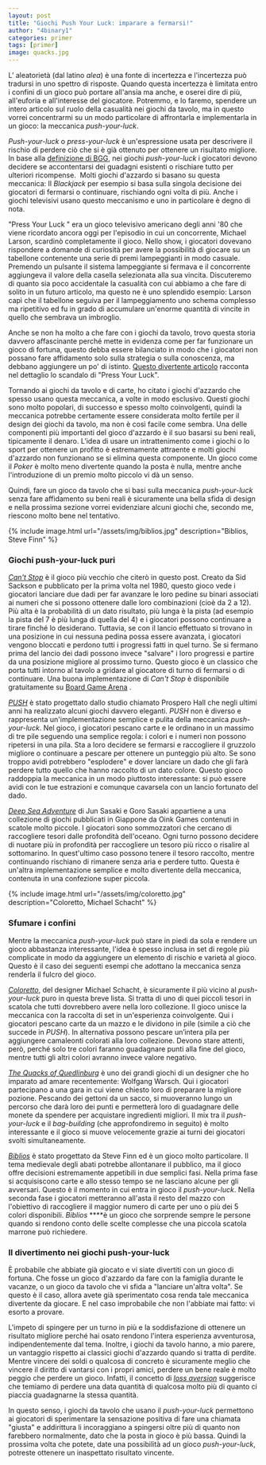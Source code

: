 ```yaml
---
layout: post
title: "Giochi Push Your Luck: imparare a fermarsi!"
author: "4binary1"
categories: primer
tags: [primer]
image: quacks.jpg
---
```

L’ aleatorietà (dal latino *alea*) è una fonte di incertezza e l'incertezza può tradursi in uno spettro di risposte. Quando questa incertezza è limitata entro i confini di un gioco può portare all'ansia ma anche, e oserei dire di più, all'euforia e all'interesse del giocatore. Potremmo, e lo faremo, spendere un intero articolo sul ruolo della casualità nei giochi da tavolo, ma in questo vorrei concentrarmi su un modo particolare di affrontarla e implementarla in un gioco: la meccanica *push-your-luck*.

*Push-your-luck* o *press-your-luck* è un'espressione usata per descrivere il rischio di perdere ciò che si è già ottenuto per ottenere un risultato migliore. In base alla [definizione di BGG](https://boardgamegeek.com/boardgamemechanic/2661/push-your-luck), nei giochi *push-your-luck* i giocatori devono decidere se accontentarsi dei guadagni esistenti o rischiare tutto per ulteriori ricompense.  Molti giochi d'azzardo si basano su questa meccanica: Il *Blackjack* per esempio si basa sulla singola decisione dei giocatori di fermarsi o continuare, rischiando ogni volta di più. Anche i giochi televisivi usano questo meccanismo e uno in particolare è degno di nota.

"Press Your Luck " era un gioco televisivo americano degli anni '80 che viene ricordato ancora oggi per l'episodio in cui un concorrente, Michael Larson, scardinò completamente il gioco. Nello show, i giocatori dovevano rispondere a domande di curiosità per avere la possibilità di giocare su un tabellone contenente una serie di premi lampeggianti in modo casuale. Premendo un pulsante il sistema lampeggiante si fermava e il concorrente aggiungeva il valore della casella selezionata alla sua vincita. Discuteremo di quanto sia poco accidentale la casualità con cui abbiamo a che fare di solito in un futuro articolo, ma questo ne è uno splendido esempio: Larson capì che il tabellone seguiva per il lampeggiamento uno schema complesso ma ripetitivo ed fu in grado di accumulare un'enorme quantità di vincite in quello che sembrava un imbroglio.

Anche se non ha molto a che fare con i giochi da tavolo, trovo questa storia davvero affascinante perché mette in evidenza come per far funzionare un gioco di fortuna, questo debba essere bilanciato in modo che i giocatori non possano fare affidamento solo sulla strategia o sulla conoscenza, ma debbano aggiungere un po' di istinto. [Questo divertente articolo](https://ultimateclassicrock.com/michael-larson-press-your-luck/) racconta nel dettaglio lo scandalo di "Press Your Luck".

Tornando ai giochi da tavolo e di carte, ho citato i giochi d'azzardo che spesso usano questa meccanica, a volte in modo esclusivo. Questi giochi sono molto popolari, di successo e spesso molto coinvolgenti, quindi la meccanica potrebbe certamente essere considerata molto fertile per il design dei giochi da tavolo, ma non è così facile come sembra. Una delle componenti più importanti del gioco d'azzardo è il suo basarsi su beni reali, tipicamente il denaro. L’idea di usare un intrattenimento come i giochi o lo sport per ottenere un profitto è estremamente attraente e molti giochi d'azzardo non funzionano se si elimina questa componente. Un gioco come il *Poker* è molto meno divertente quando la posta è nulla, mentre anche l'introduzione di un premio molto piccolo vi dà un senso.

Quindi, fare un gioco da tavolo che si basi sulla meccanica *push-your-luck* senza fare affidamento su beni reali è sicuramente una bella sfida di design e nella prossima sezione vorrei evidenziare alcuni giochi che, secondo me, riescono molto bene nel tentativo.

{% include image.html url="/assets/img/biblios.jpg" description="Biblios, Steve Finn" %}

### Giochi push-your-luck puri

[*Can't Stop*](https://boardgamegeek.com/boardgame/41/cant-stop)  è il gioco più vecchio che citerò in questo post. Creato da Sid Sackson e pubblicato per la prima volta nel 1980, questo gioco vede i giocatori lanciare due dadi per far avanzare le loro pedine su binari associati ai numeri che si possono ottenere dalle loro combinazioni (cioè da 2 a 12). Più alta è la probabilità di un dato risultato, più lunga è la pista (ad esempio la pista del 7 è più lunga di quella del 4) e i giocatori possono continuare a tirare finché lo desiderano. Tuttavia, se con il lancio effettuato si trovano in una posizione in cui nessuna pedina possa essere avanzata, i giocatori vengono bloccati e perdono tutti i progressi fatti in quel turno. Se si fermano prima del lancio dei dadi possono invece "salvare" i loro progressi e partire da una posizione migliore al prossimo turno. Questo gioco è un classico che porta tutti intorno al tavolo a gridare al giocatore di turno di fermarsi o di continuare. Una buona implementazione di *Can't Stop* è disponibile gratuitamente su [Board Game Arena](https://en.boardgamearena.com/gamepanel?game=cantstop) .

[*PUSH*](https://boardgamegeek.com/boardgame/265256/push) è stato progettato dallo studio chiamato Prospero Hall che negli ultimi anni ha realizzato alcuni giochi davvero eleganti. *PUSH* non è diverso e rappresenta un'implementazione semplice e pulita della meccanica *push-your-luck*. Nel gioco, i giocatori pescano carte e le ordinano in un massimo di tre pile seguendo una semplice regola: i colori e i numeri non possono ripetersi in una pila. Sta a loro decidere se fermarsi e raccogliere il gruzzolo migliore o continuare a pescare per ottenere un punteggio più alto. Se sono troppo avidi potrebbero "esplodere" e dover lanciare un dado che gli farà perdere tutto quello che hanno raccolto di un dato colore. Questo gioco raddoppia la meccanica in un modo piuttosto interessante: si può essere avidi con le tue estrazioni e comunque cavarsela con un lancio fortunato del dado.

[*Deep Sea Adventure*](https://boardgamegeek.com/boardgame/169654/deep-sea-adventure) di Jun Sasaki e Goro Sasaki appartiene a una collezione di giochi pubblicati in Giappone da Oink Games contenuti in scatole molto piccole. I giocatori sono sommozzatori che cercano di raccogliere tesori dalle profondità dell'oceano. Ogni turno possono decidere di nuotare più in profondità per raccogliere un tesoro più ricco o risalire al sottomarino. In quest'ultimo caso possono tenere il tesoro raccolto, mentre continuando rischiano di rimanere senza aria e perdere tutto. Questa è un'altra implementazione semplice e molto divertente della meccanica, contenuta in una confezione super piccola.

{% include image.html url="/assets/img/coloretto.jpg" description="Coloretto, Michael Schacht" %}

### Sfumare i confini

Mentre la meccanica *push-your-luck* può stare in piedi da sola e rendere un gioco abbastanza interessante, l'idea è spesso inclusa in set di regole più complicate in modo da aggiungere un elemento di rischio e varietà al gioco. Questo è il caso dei seguenti esempi che adottano la meccanica senza renderla il fulcro del gioco.

[*Coloretto*](https://boardgamegeek.com/boardgame/5782/coloretto), del designer Michael Schacht, è sicuramente il più vicino al *push-your-luck* puro in questa breve lista. Si tratta di uno di quei piccoli tesori in scatola che tutti dovrebbero avere nella loro collezione. Il gioco unisce la meccanica con la raccolta di set in un'esperienza coinvolgente. Qui i giocatori pescano carte da un mazzo e le dividono in pile (simile a ciò che succede in *PUSH*). In alternativa possono pescare un’intera pila per aggiungere camaleonti colorati alla loro collezione. Devono stare attenti, però, perché solo tre colori faranno guadagnare punti alla fine del gioco, mentre tutti gli altri colori avranno invece valore negativo.

[*The Quacks of Quedlinburg*](https://boardgamegeek.com/boardgame/244521/quacks-quedlinburg) è uno dei grandi giochi di un designer che ho imparato ad amare recentemente: Wolfgang Warsch. Qui i giocatori partecipano a una gara in cui viene chiesto loro di preparare la migliore pozione. Pescando dei gettoni da un sacco, si muoveranno lungo un percorso che darà loro dei punti e permetterà loro di guadagnare delle monete da spendere per acquistare ingredienti migliori. Il mix tra il *push-your-luck* e il *bag-building* (che approfondiremo in seguito) è molto interessante e il gioco si muove velocemente grazie ai turni dei giocatori svolti simultaneamente.

[*Biblios*](https://boardgamegeek.com/boardgame/34219/biblios) è stato progettato da Steve Finn ed è un gioco molto particolare. Il tema medievale degli abati potrebbe allontanare il pubblico, ma il gioco offre decisioni estremamente appetibili in due semplici fasi. Nella prima fase si acquisiscono carte e allo stesso tempo se ne lasciano alcune per gli avversari. Questo è il momento in cui entra in gioco il *push-your-luck*. Nella seconda fase i giocatori metteranno all'asta il resto del mazzo con l'obiettivo di raccogliere il maggior numero di carte per uno o più dei 5 colori disponibili. *Biblios* ****è un gioco che sorprende sempre le persone quando si rendono conto delle scelte complesse che una piccola scatola marrone può richiedere.

### Il divertimento nei giochi push-your-luck

È probabile che abbiate già giocato e vi siate divertiti con un gioco di fortuna. Che fosse un gioco d'azzardo da fare con la famiglia durante le vacanze, o un gioco da tavolo che vi sfida a "lanciare un'altra volta". Se questo è il caso, allora avete già sperimentato cosa renda tale meccanica divertente da giocare. E nel caso improbabile che non l'abbiate mai fatto: vi esorto a provare.

L'impeto di spingere per un turno in più e la soddisfazione di ottenere un risultato migliore perché hai osato rendono l'intera esperienza avventurosa, indipendentemente dal tema. Inoltre, i giochi da tavolo hanno, a mio parere, un vantaggio rispetto ai classici giochi d'azzardo quando si tratta di perdite. Mentre vincere dei soldi o qualcosa di concreto è sicuramente meglio che vincere il diritto di vantarsi con i propri amici, perdere un bene reale è molto peggio che perdere un gioco. Infatti, il concetto di  [*loss aversion*](https://en.wikipedia.org/wiki/Loss_aversion) suggerisce che temiamo di perdere una data quantità di qualcosa molto più di quanto ci piaccia guadagnarne la stessa quantità.

In questo senso, i giochi da tavolo che usano il *push-your-luck* permettono ai giocatori di sperimentare la sensazione positiva di fare una chiamata "giusta" e addirittura li incoraggiano a spingersi oltre più di quanto non farebbero normalmente, dato che la posta in gioco è più bassa. Quindi la prossima volta che potete, date una possibilità ad un gioco *push-your-luck*, potreste ottenere un inaspettato risultato vincente.